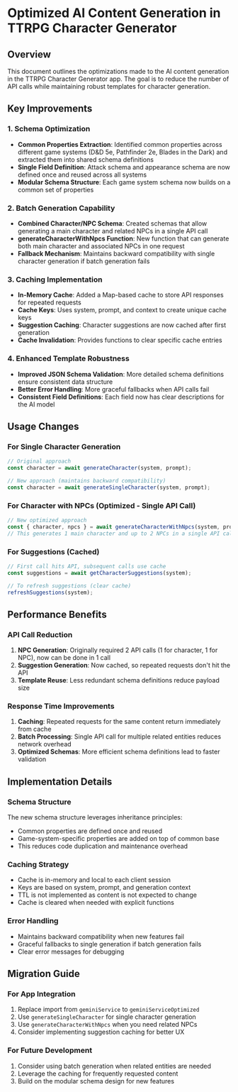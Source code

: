 # Optimized AI Content Generation in TTRPG Character Generator

## Overview
This document outlines the optimizations made to the AI content generation in the TTRPG Character Generator app. The goal is to reduce the number of API calls while maintaining robust templates for character generation.

## Key Improvements

### 1. Schema Optimization
- **Common Properties Extraction**: Identified common properties across different game systems (D&D 5e, Pathfinder 2e, Blades in the Dark) and extracted them into shared schema definitions
- **Single Field Definition**: Attack schema and appearance schema are now defined once and reused across all systems
- **Modular Schema Structure**: Each game system schema now builds on a common set of properties

### 2. Batch Generation Capability
- **Combined Character/NPC Schema**: Created schemas that allow generating a main character and related NPCs in a single API call
- **generateCharacterWithNpcs Function**: New function that can generate both main character and associated NPCs in one request
- **Fallback Mechanism**: Maintains backward compatibility with single character generation if batch generation fails

### 3. Caching Implementation
- **In-Memory Cache**: Added a Map-based cache to store API responses for repeated requests
- **Cache Keys**: Uses system, prompt, and context to create unique cache keys
- **Suggestion Caching**: Character suggestions are now cached after first generation
- **Cache Invalidation**: Provides functions to clear specific cache entries

### 4. Enhanced Template Robustness
- **Improved JSON Schema Validation**: More detailed schema definitions ensure consistent data structure
- **Better Error Handling**: More graceful fallbacks when API calls fail
- **Consistent Field Definitions**: Each field now has clear descriptions for the AI model

## Usage Changes

### For Single Character Generation
```typescript
// Original approach
const character = await generateCharacter(system, prompt);

// New approach (maintains backward compatibility)
const character = await generateSingleCharacter(system, prompt);
```

### For Character with NPCs (Optimized - Single API Call)
```typescript
// New optimized approach
const { character, npcs } = await generateCharacterWithNpcs(system, prompt, 2);
// This generates 1 main character and up to 2 NPCs in a single API call
```

### For Suggestions (Cached)
```typescript
// First call hits API, subsequent calls use cache
const suggestions = await getCharacterSuggestions(system);

// To refresh suggestions (clear cache)
refreshSuggestions(system);
```

## Performance Benefits

### API Call Reduction
1. **NPC Generation**: Originally required 2 API calls (1 for character, 1 for NPC), now can be done in 1 call
2. **Suggestion Generation**: Now cached, so repeated requests don't hit the API
3. **Template Reuse**: Less redundant schema definitions reduce payload size

### Response Time Improvements
1. **Caching**: Repeated requests for the same content return immediately from cache
2. **Batch Processing**: Single API call for multiple related entities reduces network overhead
3. **Optimized Schemas**: More efficient schema definitions lead to faster validation

## Implementation Details

### Schema Structure
The new schema structure leverages inheritance principles:
- Common properties are defined once and reused
- Game-system-specific properties are added on top of common base
- This reduces code duplication and maintenance overhead

### Caching Strategy
- Cache is in-memory and local to each client session
- Keys are based on system, prompt, and generation context
- TTL is not implemented as content is not expected to change
- Cache is cleared when needed with explicit functions

### Error Handling
- Maintains backward compatibility when new features fail
- Graceful fallbacks to single generation if batch generation fails
- Clear error messages for debugging

## Migration Guide

### For App Integration
1. Replace import from `geminiService` to `geminiServiceOptimized`
2. Use `generateSingleCharacter` for single character generation
3. Use `generateCharacterWithNpcs` when you need related NPCs
4. Consider implementing suggestion caching for better UX

### For Future Development
1. Consider using batch generation when related entities are needed
2. Leverage the caching for frequently requested content
3. Build on the modular schema design for new features